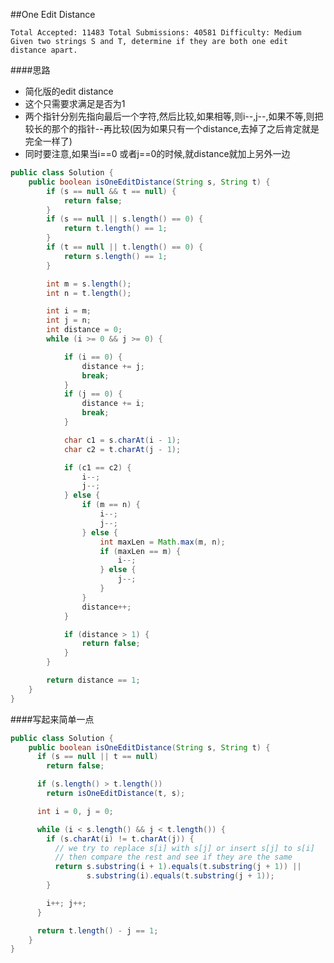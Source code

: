 ##One Edit Distance

	Total Accepted: 11483 Total Submissions: 40581 Difficulty: Medium
	Given two strings S and T, determine if they are both one edit distance apart.

####思路
- 简化版的edit distance
- 这个只需要求满足是否为1
- 两个指针分别先指向最后一个字符,然后比较,如果相等,则i--,j--,如果不等,则把较长的那个的指针--再比较(因为如果只有一个distance,去掉了之后肯定就是完全一样了)
- 同时要注意,如果当i==0 或者j==0的时候,就distance就加上另外一边

```java
public class Solution {
    public boolean isOneEditDistance(String s, String t) {
        if (s == null && t == null) {
            return false;
        }
        if (s == null || s.length() == 0) {
            return t.length() == 1;
        }
        if (t == null || t.length() == 0) {
            return s.length() == 1;
        }

        int m = s.length();
        int n = t.length();

        int i = m;
        int j = n;
        int distance = 0;
        while (i >= 0 && j >= 0) {

            if (i == 0) {
                distance += j;
                break;
            }
            if (j == 0) {
                distance += i;
                break;
            }

            char c1 = s.charAt(i - 1);
            char c2 = t.charAt(j - 1);

            if (c1 == c2) {
                i--;
                j--;
            } else {
                if (m == n) {
                    i--;
                    j--;
                } else {
                    int maxLen = Math.max(m, n);
                    if (maxLen == m) {
                        i--;
                    } else {
                        j--;
                    }
                }
                distance++;
            }

            if (distance > 1) {
                return false;
            }
        }

        return distance == 1;
    }
}
```

####写起来简单一点
```java
public class Solution {
    public boolean isOneEditDistance(String s, String t) {
      if (s == null || t == null)
        return false;

      if (s.length() > t.length())
        return isOneEditDistance(t, s);

      int i = 0, j = 0;

      while (i < s.length() && j < t.length()) {
        if (s.charAt(i) != t.charAt(j)) {
          // we try to replace s[i] with s[j] or insert s[j] to s[i]
          // then compare the rest and see if they are the same
          return s.substring(i + 1).equals(t.substring(j + 1)) ||
                 s.substring(i).equals(t.substring(j + 1));
        }

        i++; j++;
      }

      return t.length() - j == 1;
    }
}
```

